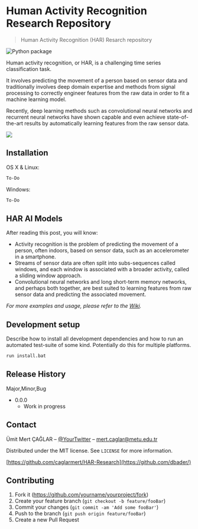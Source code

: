 # Human Activity Recognition Research Repository 
> Human Activity Recognition (HAR) Resarch repository

![Python package](https://github.com/caglarmert/HAR-Research/workflows/Python%20package/badge.svg)

Human activity recognition, or HAR, is a challenging time series classification task.

It involves predicting the movement of a person based on sensor data and traditionally involves deep domain expertise and methods from signal processing to correctly engineer features from the raw data in order to fit a machine learning model.

Recently, deep learning methods such as convolutional neural networks and recurrent neural networks have shown capable and even achieve state-of-the-art results by automatically learning features from the raw sensor data.


![](header.png)

## Installation

OS X & Linux:

```sh
To-Do
```

Windows:

```sh
To-Do
```

## HAR AI Models

After reading this post, you will know:

* Activity recognition is the problem of predicting the movement of a person, often indoors, based on sensor data, such as an accelerometer in a smartphone.
* Streams of sensor data are often split into subs-sequences called windows, and each window is associated with a broader activity, called a sliding window approach.
* Convolutional neural networks and long short-term memory networks, and perhaps both together, are best suited to learning features from raw sensor data and predicting the associated movement.


_For more examples and usage, please refer to the [Wiki][wiki]._

## Development setup

Describe how to install all development dependencies and how to run an automated test-suite of some kind. Potentially do this for multiple platforms.

```sh
run install.bat
```

## Release History

Major,Minor,Bug

* 0.0.0
    * Work in progress

## Contact

Ümit Mert ÇAĞLAR – [@YourTwitter](https://twitter.com/dbader_org) – mert.caglar@metu.edu.tr

Distributed under the MIT license. See ``LICENSE`` for more information.

[https://github.com/caglarmert/HAR-Research](https://github.com/dbader/)

## Contributing

1. Fork it (<https://github.com/yourname/yourproject/fork>)
2. Create your feature branch (`git checkout -b feature/fooBar`)
3. Commit your changes (`git commit -am 'Add some fooBar'`)
4. Push to the branch (`git push origin feature/fooBar`)
5. Create a new Pull Request

<!-- Markdown link & img dfn's -->
[wiki]: https://github.com/caglarmert/HAR-Research/wiki
